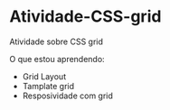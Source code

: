 # Atividade-CSS-grid
Atividade sobre  CSS grid

O que estou aprendendo:
 - Grid Layout
 - Tamplate grid
 - Resposividade com grid
